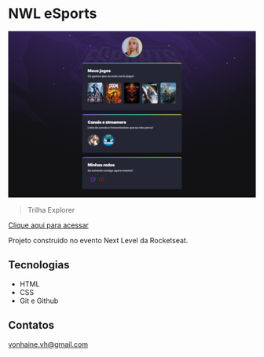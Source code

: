 # NWL eSports

![preview](./.GITHUB/PREVIEW.png)


> Trilha Explorer

[Clique aqui para acessar](https://vonhaine.github.io/NLW/) 

Projeto construido no evento Next Level da Rocketseat.

## Tecnologias

- HTML
- CSS
- Git e Github

## Contatos

vonhaine.vh@gmail.com

